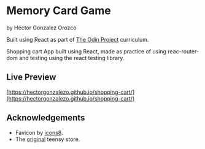 
# Memory Card Game

by Héctor Gonzalez Orozco

Built using React as part of [The Odin Project](https://www.theodinproject.com/) curriculum.

Shopping cart App built using React, made as practice of using reac-router-dom and testing using the react testing library.

## Live Preview

[https://hectorgonzalezo.github.io/shopping-cart/](https://hectorgonzalezo.github.io/shopping-cart/)

## Acknowledgements

- Favicon by [icons8](https://icons8.com/).
- The [original](https://www.pjrc.com/teensy/) teensy store.
